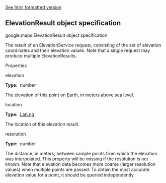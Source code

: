 [See html formatted version](https://huasofoundries.github.io/google-maps-documentation/ElevationResult.html)


ElevationResult object specification
------------------------------------

google.maps.ElevationResult object specification

The result of an ElevationService request, consisting of the set of elevation coordinates and their elevation values. Note that a single request may produce multiple ElevationResults.

Properties

elevation

**Type:**  number

The elevation of this point on Earth, in meters above sea level.

location

**Type:**  [LatLng](https://github.com/amenadiel/google-maps-documentation/blob/master/docs/LatLng.md)

The location of this elevation result.

resolution

**Type:**  number

The distance, in meters, between sample points from which the elevation was interpolated. This property will be missing if the resolution is not known. Note that elevation data becomes more coarse (larger resolution values) when multiple points are passed. To obtain the most accurate elevation value for a point, it should be queried independently.